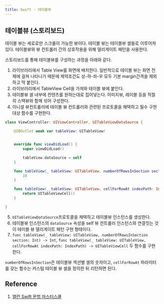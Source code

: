 ```yaml
---
title: Swift - 테이블뷰
---
```


## 테이블뷰 (스토리보드)

테이블 뷰는 세로로만 스크롤이 가능한 뷰이다. 테이블 뷰는 테이블뷰 셀들로 이루어져 있다. 테이블뷰와 뷰 컨트롤러 간의 상호작용을 위해 델리게이트 패턴을 사용한다.

스토리보드를 통해 테이블뷰를 구성하는 과정을 아래와 같다.

1. 라이브러리에서 Table View를 화면에 배치한다. 일반적으로 테이블 뷰는 화면 전체에 걸쳐 나타나기 때문에 제약조건도 상-하-좌-우 모두 기본 margin간격을 제외하고 딱 붙인다.
2. 라이브러리에서 TableView Cell을 가져와 테이블 뷰에 붙인다.
3. 테이블뷰 셀 내부에 컨텐츠를 원하는대로 집어넣는다. 이미지뷰, 레이블 등을 적절히 스택뷰와 함께 섞어 구성한다.
4. 이니셜 뷰컨트롤러에 테이블 뷰 컨트롤러와 관련된 프로토콜을 채택하고 필수 구현대상 함수를 구현한다.

```swift
class ViewController: UIViewController, UITableViewDataSource {

    @IBOutlet weak var tableView: UITableView!


    override func viewDidLoad() {
        super.viewDidLoad()

        tableView.dataSource = self
    }

    func tableView(_ tableView: UITableView, numberOfRowsInSection section: Int) -> Int {
        10
    }

    func tableView(_ tableView: UITableView, cellForRowAt indexPath: IndexPath) -> UITableViewCell {
        return UITableViewCell()
    }

}
```

5. `UITableViewDataSource`프로토콜을 채택하고 테이블뷰 인스턴스를 생성한다.
6. 테이블뷰 인스턴스의 `dataSource` 속성을 self 뷰 컨트롤러 인스턴스와 연결짓는 것이 테이블 뷰 델리게이트 패턴 구현 형태이다.
7. `func tableView(_ tableView: UITableView, numberOfRowsInSection section: Int) -> Int`, `func tableView(_ tableView: UITableView, cellForRowAt indexPath: IndexPath) -> UITableViewCell` 두 함수를 구현한다.

`numberOfRowsInSection`은 테이블뷰 섹션별 셀의 숫자이고, `cellForRowAt` 파라미터를 갖는 함수는 커스텀 테이블 뷰 셀을 정의한 뒤 리턴하면 된다.

## Reference

1. [앨런 Swift 문법 마스터스쿨](https://www.inflearn.com/course/%EC%8A%A4%EC%9C%84%ED%94%84%ED%8A%B8-%EB%AC%B8%EB%B2%95-%EB%A7%88%EC%8A%A4%ED%84%B0-%EC%8A%A4%EC%BF%A8-%EC%95%B1%EB%A7%8C%EB%93%A4%EA%B8%B0/dashboard)
